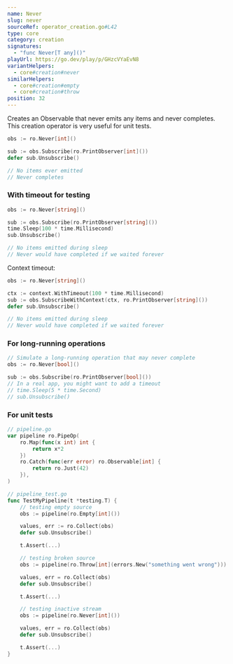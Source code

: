 ```yaml
---
name: Never
slug: never
sourceRef: operator_creation.go#L42
type: core
category: creation
signatures:
  - "func Never[T any]()"
playUrl: https://go.dev/play/p/GHzcVYaEvN8
variantHelpers:
  - core#creation#never
similarHelpers:
  - core#creation#empty
  - core#creation#throw
position: 32
---
```


Creates an Observable that never emits any items and never completes. This creation operator is very useful for unit tests.

```go
obs := ro.Never[int]()

sub := obs.Subscribe(ro.PrintObserver[int]())
defer sub.Unsubscribe()

// No items ever emitted
// Never completes
```

### With timeout for testing

```go
obs := ro.Never[string]()

sub := obs.Subscribe(ro.PrintObserver[string]())
time.Sleep(100 * time.Millisecond)
sub.Unsubscribe()

// No items emitted during sleep
// Never would have completed if we waited forever
```

Context timeout:

```go
obs := ro.Never[string]()

ctx := context.WithTimeout(100 * time.Millisecond)
sub := obs.SubscribeWithContext(ctx, ro.PrintObserver[string]())
defer sub.Unsubscribe()

// No items emitted during sleep
// Never would have completed if we waited forever
```

### For long-running operations

```go
// Simulate a long-running operation that may never complete
obs := ro.Never[bool]()

sub := obs.Subscribe(ro.PrintObserver[bool]())
// In a real app, you might want to add a timeout
// time.Sleep(5 * time.Second)
// sub.Unsubscribe()
```

### For unit tests

```go
// pipeline.go
var pipeline ro.PipeOp(
    ro.Map(func(x int) int {
        return x*2
    })
    ro.Catch(func(err error) ro.Observable[int] {
        return ro.Just(42)
    }),
)

// pipeline_test.go
func TestMyPipeline(t *testing.T) {
    // testing empty source
    obs := pipeline(ro.Empty[int]())

    values, err := ro.Collect(obs)
    defer sub.Unsubscribe()

    t.Assert(...)

    // testing broken source
    obs := pipeline(ro.Throw[int](errors.New("something went wrong")))

    values, err = ro.Collect(obs)
    defer sub.Unsubscribe()

    t.Assert(...)

    // testing inactive stream
    obs := pipeline(ro.Never[int]())

    values, err = ro.Collect(obs)
    defer sub.Unsubscribe()

    t.Assert(...)
}
```
